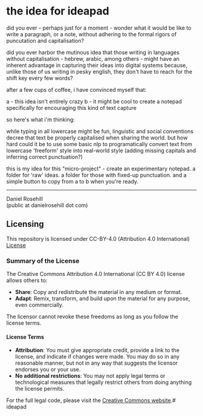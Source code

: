 # the idea for ideapad

did you ever - perhaps just for a moment - wonder what it would be like to write a paragraph, or a note, without adhering to the formal rigors of puncutation and capitalisation?

did you ever harbor the mutinous idea that those writing in languages without capitalisation - hebrew, arabic, among others - might have an inherent advantage in capturing their ideas into digital systems because, unlike those of us writing in pesky english, they don't have to reach for the shift key every few words?

after a few cups of coffee, i have convinced myself that:

a - this idea isn't entirely crazy
b - it might be cool to create a notepad specifically for encouraging this kind of text capture

so here's what i'm thinking:

while typing in all lowercase might be fun, linguistic and social conventions decree that text be properly capitalised when sharing the world. but how hard could it be to use some basic nlp to programatically convert text from lowercase 'freeform' style into real-world style (adding missing capitals and inferring correct punctuation?)

this is my idea for this "micro-project" - create an experimentary notepad. a folder for 'raw' ideas. a folder for those with fixed-up punctuation. and a simple button to copy from a to b when you're ready. 

---

Daniel Rosehill  
(public at danielrosehill dot com)

## Licensing

This repository is licensed under CC-BY-4.0 (Attribution 4.0 International) 
[License](https://creativecommons.org/licenses/by/4.0/)

### Summary of the License
The Creative Commons Attribution 4.0 International (CC BY 4.0) license allows others to:
- **Share**: Copy and redistribute the material in any medium or format.
- **Adapt**: Remix, transform, and build upon the material for any purpose, even commercially.

The licensor cannot revoke these freedoms as long as you follow the license terms.

#### License Terms
- **Attribution**: You must give appropriate credit, provide a link to the license, and indicate if changes were made. You may do so in any reasonable manner, but not in any way that suggests the licensor endorses you or your use.
- **No additional restrictions**: You may not apply legal terms or technological measures that legally restrict others from doing anything the license permits.

For the full legal code, please visit the [Creative Commons website](https://creativecommons.org/licenses/by/4.0/legalcode).# ideapad
